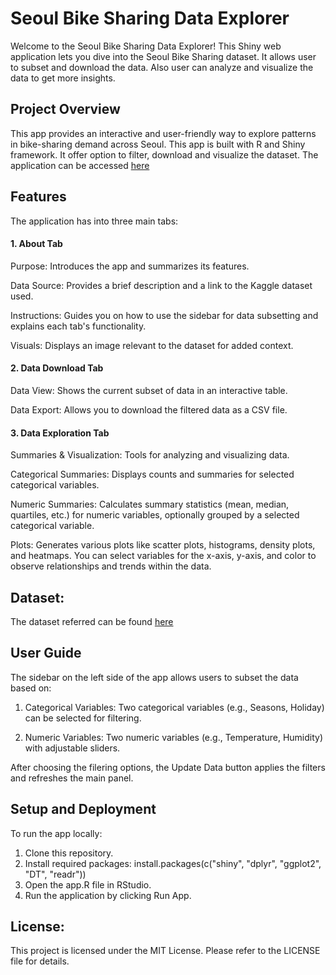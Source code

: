 # Seoul Bike Sharing Data Explorer

Welcome to the Seoul Bike Sharing Data Explorer! This Shiny web application lets you dive into the Seoul Bike Sharing dataset. It allows user to subset and download the data. Also user can analyze and visualize the data to get more insights.

## Project Overview
This app provides an interactive and user-friendly way to explore patterns in bike-sharing demand across Seoul. This app is built with R and Shiny framework. It offer option to filter, download and visualize the dataset.
The application can be accessed [here]([https://jsthakur.shinyapps.io/project-2/](https://jsthakur.shinyapps.io/Seoul-Bike-Sharing-Data-Explorer/))

## Features

The application has into three main tabs:

#### 1. About Tab
Purpose: Introduces the app and summarizes its features.

Data Source: Provides a brief description and a link to the Kaggle dataset used.

Instructions: Guides you on how to use the sidebar for data subsetting and explains each tab's functionality.

Visuals: Displays an image relevant to the dataset for added context.

#### 2. Data Download Tab
Data View: Shows the current subset of data in an interactive table.

Data Export: Allows you to download the filtered data as a CSV file.

#### 3. Data Exploration Tab
Summaries & Visualization: Tools for analyzing and visualizing data.

Categorical Summaries: Displays counts and summaries for selected categorical variables.

Numeric Summaries: Calculates summary statistics (mean, median, quartiles, etc.) for numeric variables, optionally grouped by a selected categorical variable.

Plots: Generates various plots like scatter plots, histograms, density plots, and heatmaps. You can select variables for the x-axis, y-axis, and color to observe relationships and trends within the data.

## Dataset:
The dataset referred can be found [here](https://www.kaggle.com/datasets/saurabhshahane/seoul-bike-sharing-demand-prediction)

## User Guide

The sidebar on the left side of the app allows users to subset the data based on:

1. Categorical Variables: Two categorical variables (e.g., Seasons, Holiday) can be selected for filtering.

2. Numeric Variables: Two numeric variables (e.g., Temperature, Humidity) with adjustable sliders.

After choosing the filering options, the Update Data button applies the filters and refreshes the main panel.

## Setup and Deployment

To run the app locally:

1. Clone this repository.
2. Install required packages: install.packages(c("shiny", "dplyr", "ggplot2", "DT", "readr"))
3. Open the app.R file in RStudio.
4. Run the application by clicking Run App.

## License:
This project is licensed under the MIT License. Please refer to the LICENSE file for details.

